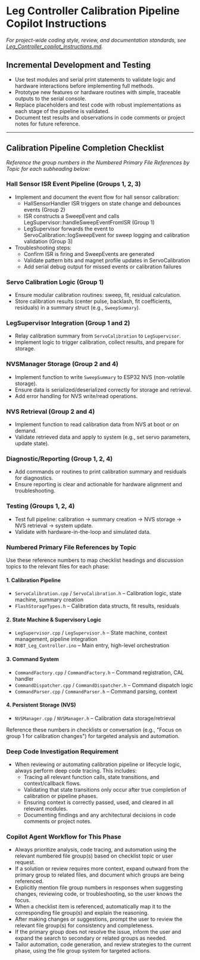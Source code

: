 # Leg Controller Calibration Pipeline Copilot Instructions

*For project-wide coding style, review, and documentation standards, see [Leg_Controller_copilot_instructions.md](./Leg_Controller_copilot_instructions.md).*

## Incremental Development and Testing

- Use test modules and serial print statements to validate logic and hardware interactions before implementing full methods.
- Prototype new features or hardware routines with simple, traceable outputs to the serial console.
- Replace placeholders and test code with robust implementations as each stage of the pipeline is validated.
- Document test results and observations in code comments or project notes for future reference.

---

## Calibration Pipeline Completion Checklist

*Reference the group numbers in the Numbered Primary File References by Topic for each subheading below:*

### Hall Sensor ISR Event Pipeline (Groups 1, 2, 3)

- Implement and document the event flow for hall sensor calibration:
  - HallSensorHandler ISR triggers on state change and debounces events (Group 2)
  - ISR constructs a SweepEvent and calls LegSupervisor::handleSweepEventFromISR (Group 1)
  - LegSupervisor forwards the event to ServoCalibration::logSweepEvent for sweep logging and calibration validation (Group 3)
- Troubleshooting steps:
  - Confirm ISR is firing and SweepEvents are generated
  - Validate pattern bits and magnet profile updates in ServoCalibration
  - Add serial debug output for missed events or calibration failures

### Servo Calibration Logic (Group 1)

- Ensure modular calibration routines: sweep, fit, residual calculation.
- Store calibration results (center pulse, backlash, fit coefficients, residuals) in a summary struct (e.g., `SweepSummary`).

### LegSupervisor Integration (Group 1 and 2)

- Relay calibration summary from `ServoCalibration` to `LegSupervisor`.
- Implement logic to trigger calibration, collect results, and prepare for storage.

### NVSManager Storage (Group 2 and 4)

- Implement function to write `SweepSummary` to ESP32 NVS (non-volatile storage).
- Ensure data is serialized/deserialized correctly for storage and retrieval.
- Add error handling for NVS write/read operations.

### NVS Retrieval (Group 2 and 4)

- Implement function to read calibration data from NVS at boot or on demand.
- Validate retrieved data and apply to system (e.g., set servo parameters, update state).

### Diagnostic/Reporting (Group 1, 2, 4)

- Add commands or routines to print calibration summary and residuals for diagnostics.
- Ensure reporting is clear and actionable for hardware alignment and troubleshooting.

### Testing (Groups 1, 2, 4)

- Test full pipeline: calibration → summary creation → NVS storage → NVS retrieval → system update.
- Validate with hardware-in-the-loop and simulated data.

### Numbered Primary File References by Topic

Use these reference numbers to map checklist headings and discussion topics to the relevant files for each phase:

#### 1. Calibration Pipeline

- `ServoCalibration.cpp` / `ServoCalibration.h` – Calibration logic, state machine, summary creation
- `FlashStorageTypes.h` – Calibration data structs, fit results, residuals

#### 2. State Machine & Supervisory Logic

- `LegSupervisor.cpp` / `LegSupervisor.h` – State machine, context management, pipeline integration
- `ROBT_Leg_Controller.ino` – Main entry, high-level orchestration

#### 3. Command System

- `CommandFactory.cpp` / `CommandFactory.h` – Command registration, CAL handler
- `CommandDispatcher.cpp` / `CommandDispatcher.h` – Command dispatch logic
- `CommandParser.cpp` / `CommandParser.h` – Command parsing, context

#### 4. Persistent Storage (NVS)

- `NVSManager.cpp` / `NVSManager.h` – Calibration data storage/retrieval

Reference these numbers in checklists or conversation (e.g., "Focus on group 1 for calibration changes") for targeted analysis and automation.

### Deep Code Investigation Requirement

- When reviewing or automating calibration pipeline or lifecycle logic, always perform deep code tracing. This includes:
  - Tracing all relevant function calls, state transitions, and context/callback flows.
  - Validating that state transitions only occur after true completion of calibration or pipeline phases.
  - Ensuring context is correctly passed, used, and cleared in all relevant modules.
  - Documenting findings and any architectural decisions in code comments or project notes.

### Copilot Agent Workflow for This Phase

- Always prioritize analysis, code tracing, and automation using the relevant numbered file group(s) based on checklist topic or user request.
- If a solution or review requires more context, expand outward from the primary group to related files, and document which groups are being referenced.
- Explicitly mention file group numbers in responses when suggesting changes, reviewing code, or troubleshooting, so the user knows the focus.
- When a checklist item is referenced, automatically map it to the corresponding file group(s) and explain the reasoning.
- After making changes or suggestions, prompt the user to review the relevant file group(s) for consistency and completeness.
- If the primary group does not resolve the issue, inform the user and expand the search to secondary or related groups as needed.
- Tailor automation, code generation, and review strategies to the current phase, using the file group system for targeted actions.
